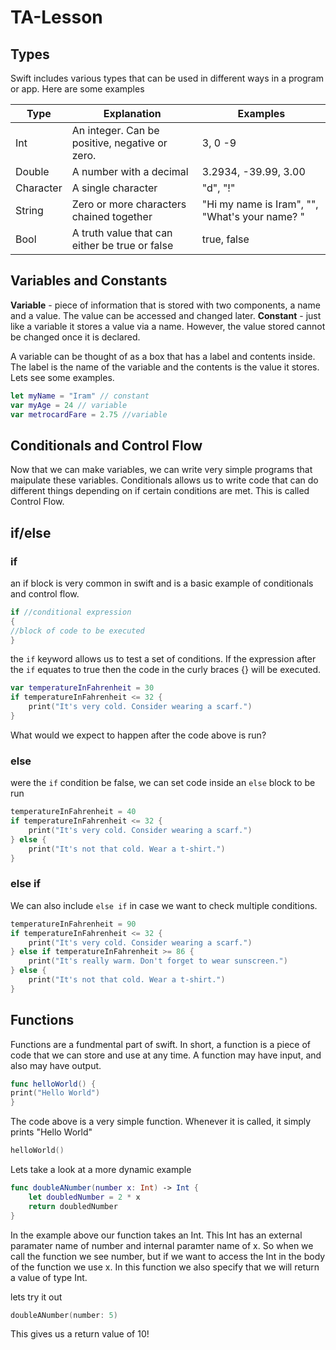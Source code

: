 # TA-Lesson

## Types
 Swift includes various types that can be used in different ways in a program or app. Here are some examples

| Type | Explanation | Examples |
|---|---|---|
|Int|An integer.  Can be positive, negative or zero.| 3, 0 -9|
|Double|A number with a decimal| 3.2934, -39.99, 3.00|
|Character|A single character| "d", "!"|
|String|Zero or more characters chained together|"Hi my name is Iram", "", "What's your name? "|
|Bool|A truth value that can either be true or false |true, false|

## Variables and Constants 
**Variable** - piece of information that is stored with two components, a name and a value. The value can be accessed and changed later.
**Constant** - just like a variable it stores a value via a name. However, the value stored cannot be changed once it is declared.

A variable can be thought of as a box that has a label and contents inside. The label is the name of the variable and the contents is the value it stores. Lets see some examples.

```swift
let myName = "Iram" // constant
var myAge = 24 // variable
var metrocardFare = 2.75 //variable
```

## Conditionals and Control Flow 
Now that we can make variables, we can write very simple programs that maipulate these variables. Conditionals allows us to write code that can do different things depending on if certain conditions are met. This is called Control Flow. 

## if/else 

### if
an if block is very common in swift and is a basic example of conditionals and control flow. 

```swift 
if //conditional expression 
{
//block of code to be executed 
}
```
the `if` keyword allows us to test a set of conditions. If the expression after the `if` equates to true then the code in the curly braces {} will be executed. 

```swift 
var temperatureInFahrenheit = 30
if temperatureInFahrenheit <= 32 {
    print("It's very cold. Consider wearing a scarf.")
}
```
What would we expect to happen after the code above is run? 

### else 
were the `if` condition be false, we can set code inside an `else` block to be run 

```swift 
temperatureInFahrenheit = 40
if temperatureInFahrenheit <= 32 {
    print("It's very cold. Consider wearing a scarf.")
} else {
    print("It's not that cold. Wear a t-shirt.")
}
```

### else if 
We can also include `else if` in case we want to check multiple conditions.

```swift 
temperatureInFahrenheit = 90
if temperatureInFahrenheit <= 32 {
    print("It's very cold. Consider wearing a scarf.")
} else if temperatureInFahrenheit >= 86 {
    print("It's really warm. Don't forget to wear sunscreen.")
} else {
    print("It's not that cold. Wear a t-shirt.")
}
```
## Functions 
Functions are a fundmental part of swift. In short, a function is a piece of code that we can store and use at any time. A function may have input, and also may have output.

```swift 
func helloWorld() {
print("Hello World")
}
```
The code above is a very simple function. Whenever it is called, it simply prints "Hello World"
```swift 
helloWorld()
```
Lets take a look at a more dynamic example 

```swift
func doubleANumber(number x: Int) -> Int {
	let doubledNumber = 2 * x
	return doubledNumber
}
```
In the example above our function takes an Int. This Int has an external paramater name of number and internal paramter name of x. So when we call the function we see number, but if we want to access the Int in the body of the function we use x. In this function we also specify that we will return a value of type Int. 

lets try it out 
```swift
doubleANumber(number: 5)
```
This gives us a return value of 10!
